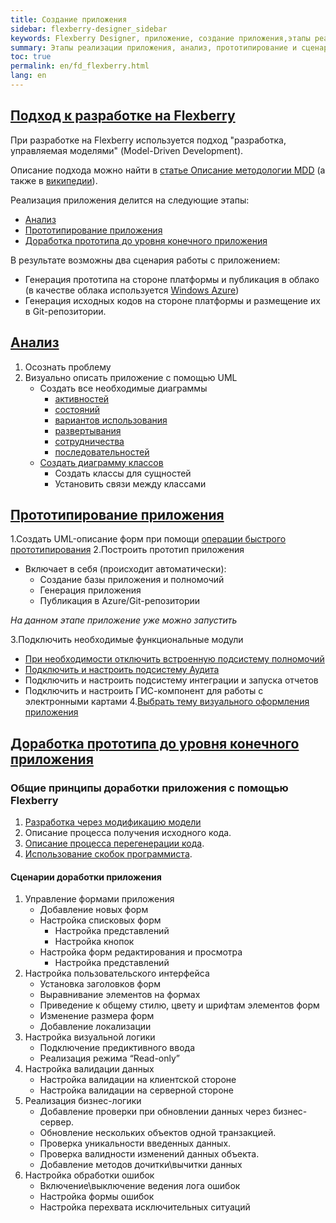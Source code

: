 ```yaml
---
title: Создание приложения
sidebar: flexberry-designer_sidebar
keywords: Flexberry Designer, приложение, создание приложения,этапы реализации приложения, анализ, протоип, прототипирование, модулии, сценарии доработки приложения
summary: Этапы реализации приложения, анализ, прототипирование и сценарии ддоработки приложения
toc: true
permalink: en/fd_flexberry.html
lang: en
---
```


## [Подход к разработке на Flexberry](fd_model-driven-architecture.html)

При разработке на Flexberry используется подход "разработка, управляемая моделями" (Model-Driven Development).

Описание подхода можно найти в [статье Описание методологии MDD](fd_model-driven-architecture.html) (а также в [википедии](http://ru.wikipedia.org/wiki/Model_Driven_Architecture)).

Реализация приложения делится на следующие этапы:

*	[Анализ](fd_analys.html)
*	[Прототипирование приложения](fd_using-quick-prototyping.html)
*	[Доработка прототипа до уровня конечного приложения](fd_development.html)

В результате возможны два сценария работы с приложением:

*	Генерация прототипа на стороне платформы и публикация в облако (в качестве облака используется [Windows Azure](http://www.windowsazure.com))
*	Генерация исходных кодов на стороне платформы и размещение их в Git-репозитории.

## [Анализ](fd_analys.html)

1.	Осознать проблему
2.	Визуально описать приложение с помощью UML
    *	Создать все необходимые диаграммы 
        * [активностей](fd_activity-diagram.html)
        * [состояний](fd_statechart-diagram.html)
        * [вариантов использования](fd_use-case-diagram.html)
        * [развертывания](fd_deployment-diagram.html)
        * [сотрудничества](fd_collaboration-diagram.html)
        * [последовательностей](fd_sequence-diagram.html)
    *	[Создать диаграмму классов](fd_editing-diagram.html)
        *	Создать классы для сущностей
        *	Установить связи между классами

## [Прототипирование приложения](fd_prototype-creation.html)

1.Создать UML-описание форм при помощи [операции быстрого прототипирования](fd_prototype-creation.html)
2.Построить прототип приложения
* 	Включает в себя (происходит автоматически):
    *	Создание базы приложения и полномочий
    *	Генерация приложения
    *	Публикация в Azure/Git-репозитории

*На данном этапе приложение уже можно запустить*

3.Подключить необходимые функциональные модули
*	[При необходимости отключить встроенную подсистему полномочий](efs_secutity.html)
*	[Подключить и настроить подсистему Аудита](fd_audit-flexberry-setup.html)
*	Подключить и настроить подсистему интеграции и запуска отчетов
*	Подключить и настроить ГИС-компонент для работы с электронными картами
4.[Выбрать тему визуального оформления приложения](fa_choose-theme.html)

## [Доработка прототипа до уровня конечного приложения](fd_application-development.html)

### Общие принципы доработки приложения с помощью Flexberry

1.	[Разработка через модификацию модели](fd_code-generation.ashx)
2.	Описание процесса получения исходного кода.
3.	[Описание процесса перегенерации кода](fd_code-generation.html).
4.	[Использование скобок программиста](fo_programmer-brackets.html).

#### Сценарии доработки приложения

1.	Управление формами приложения
    *	Добавление новых форм
    *	Настройка списковых форм
        *	Настройка представлений
        *	Настройка кнопок
    *	Настройка форм редактирования и просмотра
        *	Настройка представлений
2.	Настройка пользовательского интерфейса
    *	Установка заголовков форм
    *	Выравнивание элементов на формах
    *	Приведение к общему стилю, цвету и шрифтам элементов форм
    *	Изменение размера форм
    *	Добавление локализации
3.	Настройка визуальной логики
    *	Подключение предиктивного ввода
    *	Реализация режима “Read-only”
4.	Настройка валидации данных
    *	Настройка валидации на клиентской стороне
    *	Настройка валидации на серверной стороне
5.	Реализация бизнес-логики
    *	Добавление проверки при обновлении данных через бизнес-сервер.
    *	Обновление нескольких объектов одной транзакцией.
    *	Проверка уникальности введенных данных.
    *	Проверка валидности изменений данных объекта.
    *	Добавление методов дочитки\вычитки данных
6.	Настройка обработки ошибок
    *	Включение\выключение ведения лога ошибок
    *	Настройка формы ошибок
    *	Настройка перехвата исключительных ситуаций


